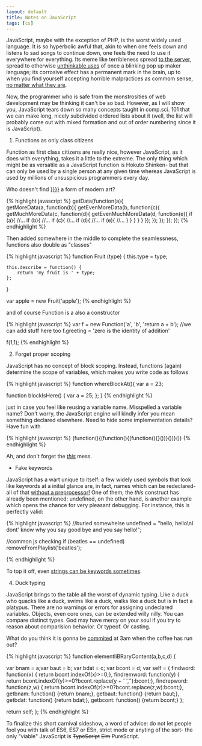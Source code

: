 ```yaml
---
layout: default
title: Notes on JavaScript
tags: [cs]
---
```


JavaScript, maybe with the exception of PHP, is the worst widely used language. It is so hyperbolic awful that, akin to when one feels down and listens to sad songs to continue down, one feels the need to use it everywhere for everything. Its meme like terribleness spread [to the server](https://nodejs.org/en/), spread to otherwise [unthinkable uses](https://atom.io/) of once a blinking pop up maker language; its corrosive effect has a permanent mark in the brain, up to when you find yourself accepting horrible malpractices as commom sense, [no matter what they are](https://www.mongodb.com/).  

Now, the programmer who is safe from the monstrosities of web development may be thinking it can't be so bad. However, as I will show you, JavaScript tears down so many concepts taught in comp.sci. 101 that we can make long, nicely subdivided ordered lists about it (well, the list will probably come out with mixed formation and out of order numbering since it is JavaScript).

1. Functions as only class citizens

Function as first class citizens are really nice, however JavaScript, as it does with everything, takes it a little to the extreme. The only thing which might be as versatile as a JavaScript function is Hokuto Shinken- but that can only be used by a single person at any given time whereas JavaScript is used by millions of unsuspicious programmers every day.

Who doesn't find [}}}}](http://callbackhell.com/) a form of modern art?

{% highlight javascript %}
getData(function(a){  
    getMoreData(a, function(b){
        getEvenMoreData(b, function(c){
            getMuchMoreData(c, function(d){
                getEvenMuchMoreData(d, function(e){
                    if (a){
                        //...
                        if (b){
                            //...
                            if (c){
                                //...
                                if (d){
                                    //...
                                    if (e){
                                        //...
                                    }
                                }
                            }
                        }
                    }
                });
            });
        });
    });
});
{% endhighlight %}

Then added somewhere in the middle to complete the seamlessness, functions also double as "classes"

{% highlight javascript %}
function Fruit (type) {
    this.type = type;

    this.describe = function() {
        return 'my fruit is ' + type;
    };
}

var apple = new Fruit('apple');
{% endhighlight %}

and of course Function is a also a constructor

{% highlight javascript %}
var f = new Function('a', 'b', 'return a + b');
//we can add stuff here too
f.greeting = 'zero is the identity of addition'

f(1,1);
{% endhighlight %}

2. Forget proper scoping

JavaScript has no concept of block scoping. Instead, functions (again) determine the scope of variables, which makes you write code as follows

{% highlight javascript %}
function whereBlockAt(){
  var a = 23;

  function blockIsHere() {
    var a = 25;
  };
}
{% endhighlight %}

just in case you feel like reusing a variable name. Misspelled a variable name? Don't worry, the JavaScript engine will kindly infer you mean something declared elsewhere. Need to hide some implementation details? Have fun with

{% highlight javascript %}
(function(){(function(){(function(){}())}())}())
{% endhighlight %}

Ah, and don't forget the _[this](https://developer.mozilla.org/en/docs/Web/JavaScript/Reference/Operators/this)_ mess.

* Fake keywords

JavaScript has a wart unique to itself: a few widely used symbols that look like keywords at a initial glance are, in fact, names which can be redeclared- all of that [without a preprocessor!](http://tigcc.ticalc.org/doc/cpp.html) One of them, the _this_ construct has already been mentioned; undefined, on the other hand, is another example which opens the chance for very pleasant debugging. For instance, this is perfectly valid:

{% highlight javascript %}
//buried somewhelse
undefined = "hello, hello\nI dont' know why you say good bye and you say hello!";

//common js checking
if (beatles == undefined)
    removeFromPlaylist('beatles');

{% endhighlight %}

To top it off, even [strings can be keywords sometimes](https://developer.mozilla.org/en/docs/Web/JavaScript/Reference/Strict_mode).

4. Duck typing

JavaScript brings to the table all the worst of dynamic typing. Like a duck who quacks like a duck, swims like a duck, walks like a duck but is in fact a platypus. There are no warnings or errors for assigning undeclared variables. Objects, even core ones, can be extended willy nilly. You can compare distinct types. God may have mercy on your soul if you try to reason about comparision behavior. Or typeof. Or casting.

What do you think it is gonna be [commited](https://gist.github.com/glauberramos/3087548) at 3am when the coffee has run out?

{% highlight javascript %}
function elementliBRaryContent(a,b,c,d) {

var bnam = a;var baut = b;
var bdat = c;
var bcont = d;
var self = { findword: function(x) { return bcont.indexOf(x)>=0;},
 findremword: function(y) { return bcont.indexOf(y)>=0?bcont.replace(y + ' ',''):bcont;},
  findrepword: function(z,w) { return bcont.indexOf(z)>=0?bcont.replace(z,w):bcont;},
getbnam: function() {return bnam;},
getbaut: function() {return baut;},
getbdat: function() {return bdat;},
getbcont: function() {return bcont;}
};

return self;
};
{% endhighlight %}

To finalize this short carnival sideshow, a word of advice: do not let people fool you with talk of ES6, ES7 or ESn, strict mode or anyting of the sort- the only "viable" JavaScript is ~~TypeScript~~ ~~Elm~~ PureScript.
